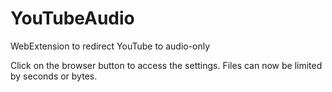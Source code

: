 # YouTubeAudio
WebExtension to redirect YouTube to audio-only

Click on the browser button to access the settings. Files can now be limited by seconds or bytes.
